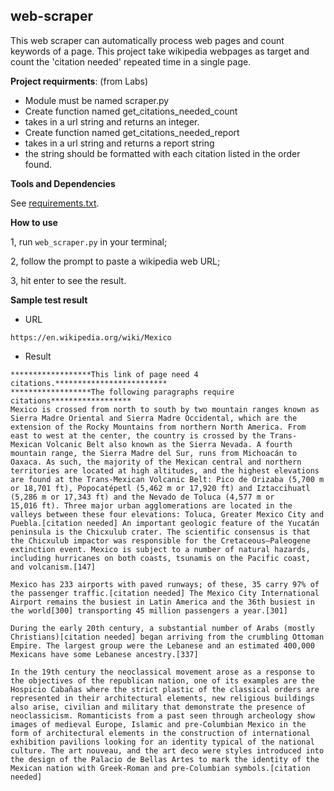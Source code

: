 ## web-scraper

This web scraper can automatically process web pages and count keywords of a page.
This project take wikipedia webpages as target and count the 'citation needed' repeated time in a single page.

**Project requirments**: (from Labs)
- Module must be named scraper.py
- Create function named get_citations_needed_count
- takes in a url string and returns an integer.
- Create function named get_citations_needed_report
- takes in a url string and returns a report string
- the string should be formatted with each citation listed in the order found.


**Tools and Dependencies**

See [requirements.txt](./requirements.txt).

**How to use**

1, run ```web_scraper.py``` in your terminal;

2, follow the prompt to paste a wikipedia web URL;

3, hit enter to see the result.

**Sample test result**

- URL

```https://en.wikipedia.org/wiki/Mexico```

- Result
```
******************This link of page need 4 citations.*************************
******************The following paragraphs require citations******************
Mexico is crossed from north to south by two mountain ranges known as Sierra Madre Oriental and Sierra Madre Occidental, which are the extension of the Rocky Mountains from northern North America. From east to west at the center, the country is crossed by the Trans-Mexican Volcanic Belt also known as the Sierra Nevada. A fourth mountain range, the Sierra Madre del Sur, runs from Michoacán to Oaxaca. As such, the majority of the Mexican central and northern territories are located at high altitudes, and the highest elevations are found at the Trans-Mexican Volcanic Belt: Pico de Orizaba (5,700 m or 18,701 ft), Popocatépetl (5,462 m or 17,920 ft) and Iztaccihuatl (5,286 m or 17,343 ft) and the Nevado de Toluca (4,577 m or 15,016 ft). Three major urban agglomerations are located in the valleys between these four elevations: Toluca, Greater Mexico City and Puebla.[citation needed] An important geologic feature of the Yucatán peninsula is the Chicxulub crater. The scientific consensus is that the Chicxulub impactor was responsible for the Cretaceous–Paleogene extinction event. Mexico is subject to a number of natural hazards, including hurricanes on both coasts, tsunamis on the Pacific coast, and volcanism.[147]

Mexico has 233 airports with paved runways; of these, 35 carry 97% of the passenger traffic.[citation needed] The Mexico City International Airport remains the busiest in Latin America and the 36th busiest in the world[300] transporting 45 million passengers a year.[301]

During the early 20th century, a substantial number of Arabs (mostly Christians)[citation needed] began arriving from the crumbling Ottoman Empire. The largest group were the Lebanese and an estimated 400,000 Mexicans have some Lebanese ancestry.[337]

In the 19th century the neoclassical movement arose as a response to the objectives of the republican nation, one of its examples are the Hospicio Cabañas where the strict plastic of the classical orders are represented in their architectural elements, new religious buildings also arise, civilian and military that demonstrate the presence of neoclassicism. Romanticists from a past seen through archeology show images of medieval Europe, Islamic and pre-Columbian Mexico in the form of architectural elements in the construction of international exhibition pavilions looking for an identity typical of the national culture. The art nouveau, and the art deco were styles introduced into the design of the Palacio de Bellas Artes to mark the identity of the Mexican nation with Greek-Roman and pre-Columbian symbols.[citation needed]

```
